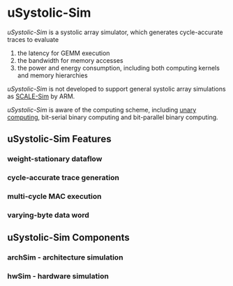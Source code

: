 # uSystolic-Sim
*uSystolic-Sim* is a systolic array simulator, which generates cycle-accurate traces to evaluate 
1) the latency for GEMM execution
2) the bandwidth for memory accesses
3) the power and energy consumption, including both computing kernels and memory hierarchies

*uSystolic-Sim* is not developed to support general systolic array simulations as [SCALE-Sim](https://github.com/ARM-software/SCALE-Sim) by ARM.


*uSystolic-Sim* is aware of the computing scheme, including [unary computing](https://conferences.computer.org/isca/pdfs/ISCA2020-4QlDegUf3fKiwUXfV0KdCm/466100a377/466100a377.pdf), bit-serial binary computing and bit-parallel binary computing.

## uSystolic-Sim Features
### weight-stationary dataflow
### cycle-accurate trace generation
### multi-cycle MAC execution
### varying-byte data word

## uSystolic-Sim Components
### archSim - architecture simulation

### hwSim - hardware simulation